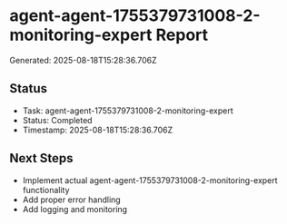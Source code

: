 # agent-agent-1755379731008-2-monitoring-expert Report

Generated: 2025-08-18T15:28:36.706Z

## Status
- Task: agent-agent-1755379731008-2-monitoring-expert
- Status: Completed
- Timestamp: 2025-08-18T15:28:36.706Z

## Next Steps
- Implement actual agent-agent-1755379731008-2-monitoring-expert functionality
- Add proper error handling
- Add logging and monitoring
